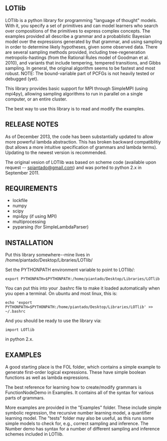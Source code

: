 LOTlib
------

LOTlib is a python library for programming "language of thought" models. With it, you specify a set of primitives and can model learners who search over compositions of the primitives to express complex concepts. The examples provided all describe a grammar and a probablistic Bayesian model over the expressions generated by that grammar, and using sampling in order to determine likely hypotheses, given some observed data. There are several sampling methods provided, including tree-regeneration metropolis-hastings (from the Rational Rules model of Goodman et al. 2010), and variants that include tempering, tempered transitions, and Gibbs sampling. In general, the original algorithm seems to be fastest and most robust. NOTE: The bound-variable part of PCFGs is not heavily tested or debugged (yet).

This library provides basic support for MPI through SimpleMPI (using mpi4py), allowing sampling algorithms to run in parallel on a single computer, or an entire cluster. 

The best way to use this library is to read and modify the examples. 


RELEASE NOTES
-------------

As of December 2013, the code has been substantially updated to allow more powerful lambda abstraction. This has broken backward compatiblitiy (but allows a more intuitive specification of grammars and lambda terms). Updating to the newest version is recommended. 

The original vesion of LOTlib was based on scheme code (available upon request -- spiantado@gmail.com) and was ported to python 2.x in September 2011. 

REQUIREMENTS
------------

- lockfile
- numpy
- scipy
- mpi4py (if using MPI)
- multiprocessing
- pyparsing (for SimpleLambdaParser)

INSTALLATION
------------

Put this library somewhere--mine lives in /home/piantado/Desktop/Libraries/LOTlib/
	
Set the PYTHONPATH environment variable to point to LOTlib/:
	
	export PYTHONPATH=$PYTHONPATH:/home/piantado/Desktop/Libraries/LOTlib
	
You can put this into your .bashrc file to make it loaded automatically when you open a terminal. On ubuntu and most linux, this is:
	
	echo 'export PYTHONPATH=$PYTHONPATH:/home/piantado/Desktop/Libraries/LOTlib' >> ~/.bashrc

And you should be ready to use the library via:
	
	import LOTlib
	
in python 2.x.

EXAMPLES
--------

A good starting place is the FOL folder, which contains a simple example to generate first-order logical expressions. These have simple boolean functions as well as lambda expressions. 

The best reference for learning how to create/modify grammars is FunctionNodeDemo in Examples. It contains all of the syntax for various parts of grammars. 

More examples are provided in the "Examples" folder. These include simple symbolic regression, the recursive number learning model, a quantifier learning model. The "tests" folder may also be useful, as this runs some simple models to check for, e.g., correct sampling and inference. The Number demo has syntax for a number of different sampling and inference schemes included in LOTlib.